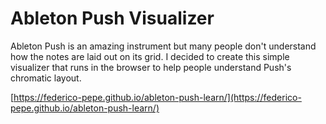 # Ableton Push Visualizer

Ableton Push is an amazing instrument but many people don't understand how the notes are laid out on its grid. I decided to create this simple visualizer that runs in the browser to help people understand Push's chromatic layout.

[https://federico-pepe.github.io/ableton-push-learn/](https://federico-pepe.github.io/ableton-push-learn/)
